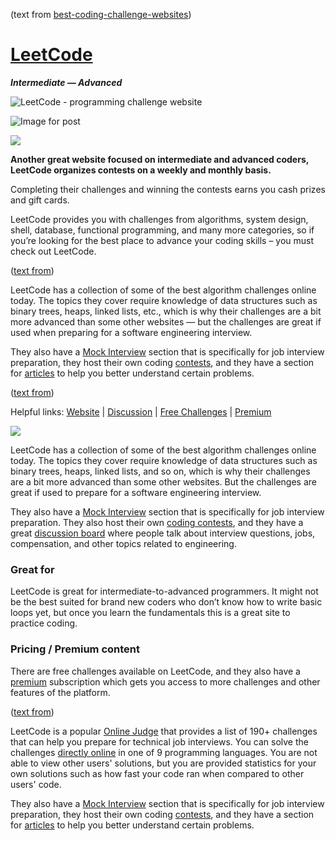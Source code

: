 (text from [best-coding-challenge-websites](https://www.webcreate.me/best-coding-challenge-websites/))

# [LeetCode](https://leetcode.com/)

**_Intermediate — Advanced_**

![LeetCode - programming challenge website](https://www.webcreate.me/wp-content/uploads/2018/02/LeetCode-challenge-website.jpg)

![Image for post](https://miro.medium.com/max/4704/1*O-mk5BR9giP87wHQ4_oTcQ.png)

![](https://cdn-media-1.freecodecamp.org/images/RzWKVwPaLY2SRsWFWk93ZNlzcg8V0Yeav5t7)

**Another great website focused on intermediate and advanced coders, LeetCode organizes contests on a weekly and monthly basis.**

Completing their challenges and winning the contests earns you cash prizes and gift cards.

LeetCode provides you with challenges from algorithms, system design, shell, database, functional programming, and many more categories, so if you’re looking for the best place to advance your coding skills – you must check out LeetCode.

([text from](https://medium.com/coderbyte/the-10-best-coding-challenge-websites-for-2018-12b57645b654))

LeetCode has a collection of some of the best algorithm challenges online today. The topics they cover require knowledge of data structures such as binary trees, heaps, linked lists, etc., which is why their challenges are a bit more advanced than some other websites — but the challenges are great if used when preparing for a software engineering interview.

They also have a [Mock Interview](https://leetcode.com/mockinterview/) section that is specifically for job interview preparation, they host their own coding [contests](https://leetcode.com/contest/), and they have a section for [articles](https://leetcode.com/articles/pour-water/) to help you better understand certain problems.

([text from](https://www.freecodecamp.org/news/the-8-most-popular-coding-challenge-websites-of-2020/))

Helpful links: [Website](https://leetcode.com/) | [Discussion](https://leetcode.com/discuss/interview-question?currentPage=1&orderBy=hot&query=) | [Free Challenges](https://leetcode.com/problemset/all/) | [Premium](https://leetcode.com/subscribe/)

![](https://www.freecodecamp.org/news/content/images/2020/05/leetcode-hero.png)

LeetCode has a collection of some of the best algorithm challenges online today. The topics they cover require knowledge of data structures such as binary trees, heaps, linked lists, and so on, which is why their challenges are a bit more advanced than some other websites. But the challenges are great if used to prepare for a software engineering interview.

They also have a [Mock Interview](https://leetcode.com/interview/) section that is specifically for job interview preparation. They also host their own [coding contests](https://leetcode.com/contest/), and they have a great [discussion board](https://leetcode.com/discuss/interview-question?currentPage=1&orderBy=hot&query=) where people talk about interview questions, jobs, compensation, and other topics related to engineering.

### Great for

LeetCode is great for intermediate-to-advanced programmers. It might not be the best suited for brand new coders who don’t know how to write basic loops yet, but once you learn the fundamentals this is a great site to practice coding.

### Pricing / Premium content

There are free challenges available on LeetCode, and they also have a [premium](https://leetcode.com/subscribe/) subscription which gets you access to more challenges and other features of the platform.

([text from](https://www.freecodecamp.org/news/the-10-most-popular-coding-challenge-websites-of-2016-fb8a5672d22f/))

LeetCode is a popular [Online Judge](https://en.wikipedia.org/wiki/Online_judge) that provides a list of 190+ challenges that can help you prepare for technical job interviews. You can solve the challenges [directly online](https://leetcode.com/problems/merge-k-sorted-lists/) in one of 9 programming languages. You are not able to view other users' solutions, but you are provided statistics for your own solutions such as how fast your code ran when compared to other users' code.

They also have a [Mock Interview](https://leetcode.com/mockinterview/) section that is specifically for job interview preparation, they host their own coding [contests](https://leetcode.com/contest/), and they have a section for [articles](https://leetcode.com/articles/recursive-approach-segment-trees-range-sum-queries-lazy-propagation/) to help you better understand certain problems.
